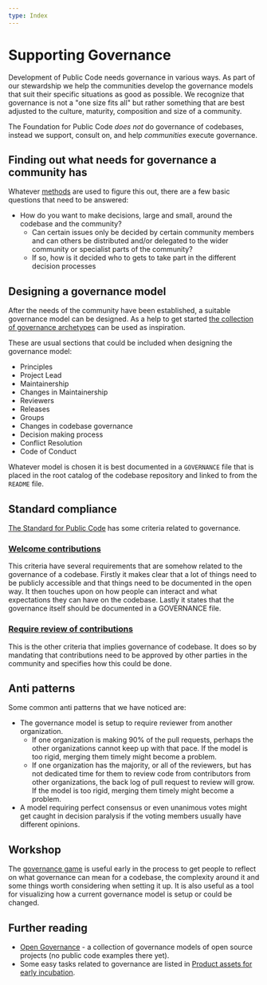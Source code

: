```yaml
---
type: Index
---
```


# Supporting Governance

Development of Public Code needs governance in various ways. As part of our stewardship we help the communities develop the governance models that suit their specific situations as good as possible. We recognize that governance is not a "one size fits all" but rather something that are best adjusted to the culture, maturity, composition and size of a community.

The Foundation for Public Code *does not* do governance of codebases, instead we support, consult on, and help *communities* execute governance.

## Finding out what needs for governance a community has

Whatever [methods](../../workshops/) are used to figure this out, there are a few basic questions that need to be answered:

* How do you want to make decisions, large and small, around the codebase and the community?
  * Can certain issues only be decided by certain community members and can others be distributed and/or delegated to the wider community or specialist parts of the community?
  * If so, how is it decided who to gets to take part in the different decision processes

## Designing a governance model

After the needs of the community have been established, a suitable governance model can be designed. As a help to get started [the collection of governance archetypes](governance-archetypes.md) can be used as inspiration.

These are usual sections that could be included when designing the governance model:

* Principles
* Project Lead
* Maintainership
* Changes in Maintainership
* Reviewers
* Releases
* Groups
* Changes in codebase governance
* Decision making process
* Conflict Resolution
* Code of Conduct

<!-- All these could possibly have their own sub pages that explain them more in detail. -->

Whatever model is chosen it is best documented in a `GOVERNANCE` file that is placed in the root catalog of the codebase repository and linked to from the `README` file.

## Standard compliance

[The Standard for Public Code](https://standard.publiccode.net) has some criteria related to governance.

### [Welcome contributions](https://standard.publiccode.net/criteria/open-to-contributions.html)

This criteria have several requirements that are somehow related to the governance of a codebase. Firstly it makes clear that a lot of things need to be publicly accessible and that things need to be documented in the open way. It then touches upon on how people can interact and what expectations they can have on the codebase. Lastly it states that the governance itself should be documented in a GOVERNANCE file.

### [Require review of contributions](https://standard.publiccode.net/criteria/require-review.html)

This is the other criteria that implies governance of codebase. It does so  by mandating that contributions need to be approved by other parties in the community and specifies how  this could be done.

## Anti patterns

Some common anti patterns that we have noticed are:

* The governance model is setup to require reviewer from another organization.
  * If one organization is making 90% of the pull requests, perhaps the other organizations cannot keep up with that pace. If the model is too rigid, merging them timely might become a problem.
  * If one organization has the majority, or all of the reviewers, but has not dedicated time for them to review code from contributors from other organizations, the back log of pull request to review will grow. If the model is too rigid, merging them timely might become a problem.
* A model requiring perfect consensus or even unanimous votes might get caught in decision paralysis if the voting members usually have different opinions.

## Workshop

The [governance game](../../workshops/governance-game/index.md) is useful early in the process to get people to reflect on what governance can mean for a codebase, the complexity around it and some things worth considering when setting it up. It is also useful as a tool for visualizing how a current governance model is setup or could be changed.

## Further reading

* [Open Governance](https://github.com/opengovernance/opengovernance.dev) - a collection of governance models of open source projects (no public code examples there yet).
* Some easy tasks related to governance are listed in [Product assets for early incubation](../product-assets-for-early-incubation.md).
